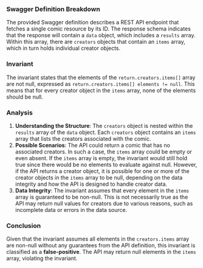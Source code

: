 ### Swagger Definition Breakdown
The provided Swagger definition describes a REST API endpoint that fetches a single comic resource by its ID. The response schema indicates that the response will contain a `data` object, which includes a `results` array. Within this array, there are `creators` objects that contain an `items` array, which in turn holds individual creator objects.

### Invariant
The invariant states that the elements of the `return.creators.items[]` array are not null, expressed as `return.creators.items[] elements != null`. This means that for every creator object in the `items` array, none of the elements should be null.

### Analysis
1. **Understanding the Structure**: The `creators` object is nested within the `results` array of the `data` object. Each `creators` object contains an `items` array that lists the creators associated with the comic.
2. **Possible Scenarios**: The API could return a comic that has no associated creators. In such a case, the `items` array could be empty or even absent. If the `items` array is empty, the invariant would still hold true since there would be no elements to evaluate against null. However, if the API returns a creator object, it is possible for one or more of the creator objects in the `items` array to be null, depending on the data integrity and how the API is designed to handle creator data.
3. **Data Integrity**: The invariant assumes that every element in the `items` array is guaranteed to be non-null. This is not necessarily true as the API may return null values for creators due to various reasons, such as incomplete data or errors in the data source.

### Conclusion
Given that the invariant assumes all elements in the `creators.items` array are non-null without any guarantees from the API definition, this invariant is classified as a **false-positive**. The API may return null elements in the `items` array, violating the invariant.
